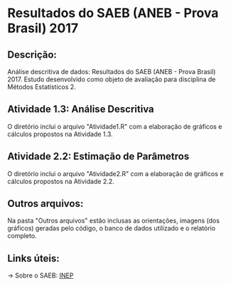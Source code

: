 # Resultados do SAEB (ANEB - Prova Brasil) 2017

## **Descrição:**
Análise descritiva de dados: Resultados do SAEB (ANEB - Prova Brasil) 2017. Estudo desenvolvido como objeto de avaliação para disciplina de Métodos Estatísticos 2.

## **Atividade 1.3: Análise Descritiva**
O diretório inclui o arquivo "Atividade1.R" com a elaboração de gráficos e cálculos propostos na Atividade 1.3.

## **Atividade 2.2: Estimação de Parâmetros**
O diretório inclui o arquivo "Atividade2.R" com a elaboração de gráficos e cálculos propostos na Atividade 2.2.

## **Outros arquivos:**
Na pasta "Outros arquivos" estão inclusas as orientações, imagens (dos gráficos) geradas pelo código, o banco de dados utilizado e o relatório completo. 

## **Links úteis:**

-> Sobre o SAEB: [INEP](https://www.gov.br/inep/pt-br/areas-de-atuacao/avaliacao-e-exames-educacionais/saeb) 

